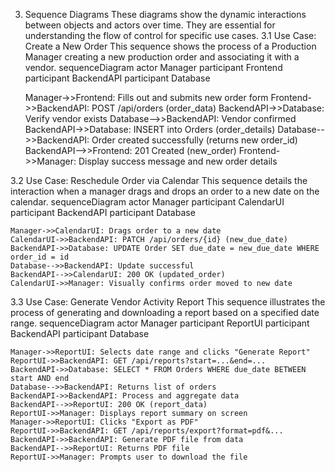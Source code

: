 3. Sequence Diagrams
These diagrams show the dynamic interactions between objects and actors over time. They are essential for understanding the flow of control for specific use cases.
3.1 Use Case: Create a New Order
This sequence shows the process of a Production Manager creating a new production order and associating it with a vendor.
sequenceDiagram
    actor Manager
    participant Frontend
    participant BackendAPI
    participant Database

    Manager->>Frontend: Fills out and submits new order form
    Frontend->>BackendAPI: POST /api/orders (order_data)
    BackendAPI->>Database: Verify vendor exists
    Database-->>BackendAPI: Vendor confirmed
    BackendAPI->>Database: INSERT into Orders (order_details)
    Database-->>BackendAPI: Order created successfully (returns new order_id)
    BackendAPI-->>Frontend: 201 Created (new_order)
    Frontend->>Manager: Display success message and new order details

3.2 Use Case: Reschedule Order via Calendar
This sequence details the interaction when a manager drags and drops an order to a new date on the calendar.
sequenceDiagram
    actor Manager
    participant CalendarUI
    participant BackendAPI
    participant Database

    Manager->>CalendarUI: Drags order to a new date
    CalendarUI->>BackendAPI: PATCH /api/orders/{id} (new_due_date)
    BackendAPI->>Database: UPDATE Order SET due_date = new_due_date WHERE order_id = id
    Database-->>BackendAPI: Update successful
    BackendAPI-->>CalendarUI: 200 OK (updated_order)
    CalendarUI->>Manager: Visually confirms order moved to new date

3.3 Use Case: Generate Vendor Activity Report
This sequence illustrates the process of generating and downloading a report based on a specified date range.
sequenceDiagram
    actor Manager
    participant ReportUI
    participant BackendAPI
    participant Database

    Manager->>ReportUI: Selects date range and clicks "Generate Report"
    ReportUI->>BackendAPI: GET /api/reports?start=...&end=...
    BackendAPI->>Database: SELECT * FROM Orders WHERE due_date BETWEEN start AND end
    Database-->>BackendAPI: Returns list of orders
    BackendAPI->>BackendAPI: Process and aggregate data
    BackendAPI-->>ReportUI: 200 OK (report_data)
    ReportUI->>Manager: Displays report summary on screen
    Manager->>ReportUI: Clicks "Export as PDF"
    ReportUI->>BackendAPI: GET /api/reports/export?format=pdf&...
    BackendAPI->>BackendAPI: Generate PDF file from data
    BackendAPI-->>ReportUI: Returns PDF file
    ReportUI->>Manager: Prompts user to download the file

